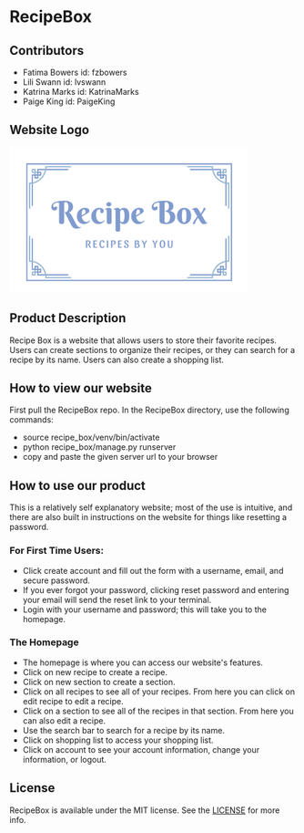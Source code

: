 # RecipeBox

## Contributors
- Fatima Bowers id: fzbowers
- Lili Swann id: lvswann
- Katrina Marks id: KatrinaMarks
- Paige King id: PaigeKing

## Website Logo
![](WebsiteLogo.png)

## Product Description
Recipe Box is a website that allows users to store their favorite recipes.
Users can create sections to organize their recipes, or they can search
for a recipe by its name. Users can also create a shopping list.

## How to view our website
First pull the RecipeBox repo. In the RecipeBox directory, use the following commands:
- source recipe_box/venv/bin/activate
- python recipe_box/manage.py runserver
- copy and paste the given server url to your browser

## How to use our product
This is a relatively self explanatory website; most of the use is intuitive, and 
there are also built in instructions on the website for things like resetting a password.

### For First Time Users:
- Click create account and fill out the form with a username, email, and secure password.
- If you ever forgot your password, clicking reset password and entering your email will send the reset link to your terminal.
- Login with your username and password; this will take you to the homepage.

### The Homepage
- The homepage is where you can access our website's features. 
- Click on new recipe to create a recipe.
- Click on new section to create a section.
- Click on all recipes to see all of your recipes. From here you can click on edit recipe to edit a recipe.
- Click on a section to see all of the recipes in that section. From here you can also edit a recipe.
- Use the search bar to search for a recipe by its name.
- Click on shopping list to access your shopping list.
- Click on account to see your account information, change your information, or logout.


## License
RecipeBox is available under the MIT license. See the [LICENSE](https://github.com/utk-cs340-fall22/RecipeBox/blob/main/LICENSE) for more info.




[def]: WebsiteLogo.png